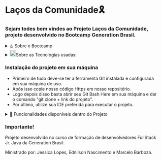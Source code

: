 # Laços da Comunidade🎗️
### Sejam todes bem vindes ao Projeto Laços da Comunidade, projeto desenvolvido no Bootcamp Generation Brasil. <!-- fzr um href no Generation Brasil -->

<details>
  <summary> ♨️ Sobre o Bootcamp </summary>
  
  📖 Desenvolvedor(a) Fullstack Java Jr.<br>
  📆 Junho 2021 - Setembro 2021<br>
  📍 São Paulo - SP, Brasil<br>
  
</details>


<details>
  <summary> <img alt="GIF" src="https://github.com/TheDudeThatCode/TheDudeThatCode/blob/master/Assets/hmm.gif" width="20vw" />Sobre as Tecnologias usadas: </summary>
  
  ## 🖥️ Tecnologias usadas no projeto
  
  **Na parte Back-end utilizamos:**
![Github sql](https://img.shields.io/badge/MySQL-00000F?style=for-the-badge&logo=mysql&logoColor=white)
<img alt="Docker" src="https://img.shields.io/badge/docker-%230db7ed.svg?style=for-the-badge&logo=docker&logoColor=white"/>
<img alt="Java" src="https://img.shields.io/badge/java-%23ED8B00.svg?style=for-the-badge&logo=java&logoColor=white"/>
<img alt = "Springboot" src = "https://img.shields.io/badge/Spring-6DB33F?style=for-the-badge&logo=spring&logoColor=white"/>
  
**Na parte Front-end utilizamos:**
![Github css3](https://img.shields.io/badge/CSS3-1572B6?style=for-the-badge&logo=css3&logoColor=white)
![Github Html5](https://img.shields.io/badge/HTML5-E34F26?style=for-the-badge&logo=html5&logoColor=white)
![Github JavaScript](https://img.shields.io/badge/JavaScript-F7DF1E?style=for-the-badge&logo=javascript&logoColor=black)
<img alt ="Angular" src= "https://img.shields.io/badge/Angular-DD0031?style=for-the-badge&logo=angular&logoColor=white"/>
<img alt =" Bootstrap" src= "https://img.shields.io/badge/Bootstrap-563D7C?style=for-the-badge&logo=bootstrap&logoColor=white"/>
  
</details>


### Instalação do projeto em sua máquina
- Primeiro de tudo deve-se ter a ferramenta Git instalada e configurada em sua máquina de uso.
- Após isso copie nosso código Https em nosso repositório. <!-- fzr um href no Https -->
- Logo depois disso basta abrir seu Git Bash Here em sua máquina e dar o comando "git clone + link do projeto".
- Por último, utilize sua IDE preferida para executar o projeto.

<details>
  <summary> 🔰 Funcionalidades disponíveis dentro do Projeto </summary>
  
- [x] Banco de Dados
- [ ] Paginação
- [ ] Front-end
- [ ] Back-end
  </details>

### Importante!

Projeto desenvolvido no curso de formação de desenvolvedores FullStack Jr. Java da Generation Brasil.

Ministrado por: Jessica Lopes, Ednilson Nascimento e Marcelo Barboza.

